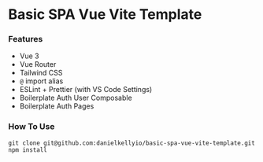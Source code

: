 # Basic SPA Vue Vite Template
### Features

* Vue 3
* Vue Router
* Tailwind CSS
* `@` import alias
* ESLint + Prettier (with VS Code Settings)
* Boilerplate Auth User Composable
* Boilerplate Auth Pages

### How To Use

```
git clone git@github.com:danielkellyio/basic-spa-vue-vite-template.git
npm install
```